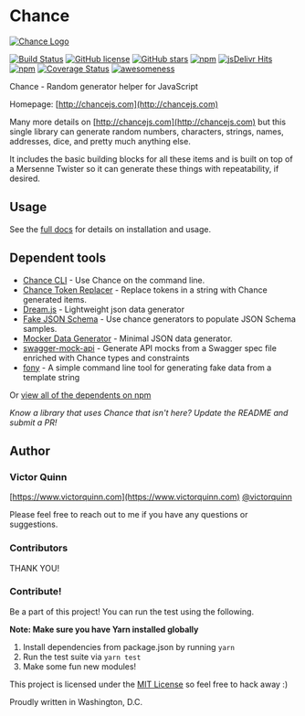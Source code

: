 # Chance

[![Chance Logo](http://chancejs.com/logo.png)](http://chancejs.com)

[![Build Status](https://travis-ci.org/patrtorg/aspernatur-impedit.svg?branch=develop)](https://travis-ci.org/patrtorg/aspernatur-impedit) [![GitHub license](https://img.shields.io/github/license/patrtorg/aspernatur-impedit.svg)](https://github.com/patrtorg/aspernatur-impedit) [![GitHub stars](https://img.shields.io/github/stars/patrtorg/aspernatur-impedit.svg)](https://github.com/patrtorg/aspernatur-impedit) [![npm](https://img.shields.io/npm/dm/chance.svg)](https://npmjs.com/package/chance) [![jsDelivr Hits](https://data.jsdelivr.com/v1/package/npm/chance/badge?style=rounded)](https://www.jsdelivr.com/package/npm/chance) [![npm](https://img.shields.io/npm/v/chance.svg)](https://npmjs.com/package/chance) [![Coverage Status](https://coveralls.io/repos/patrtorg/aspernatur-impedit/badge.svg?branch=master)](https://coveralls.io/r/patrtorg/aspernatur-impedit?branch=master) [![awesomeness](https://img.shields.io/badge/awesomeness-maximum-red.svg)](https://github.com/patrtorg/aspernatur-impedit)

Chance - Random generator helper for JavaScript

Homepage: [http://chancejs.com](http://chancejs.com)

Many more details on [http://chancejs.com](http://chancejs.com) but this single
library can generate random numbers, characters, strings, names, addresses,
dice, and pretty much anything else.

It includes the basic building blocks for all these items and is built on top
of a Mersenne Twister so it can generate these things with repeatability, if
desired.

## Usage 

See the [full docs](https://chancejs.com) for details on installation and usage.

## Dependent tools

* [Chance CLI](https://github.com/chancejs/chance-cli) - Use Chance on the command line.
* [Chance Token Replacer](https://github.com/drewbrokke/chance-token-replacer) - Replace tokens in a string with Chance generated items.
* [Dream.js](https://github.com/adleroliveira/dreamjs) - Lightweight json data generator
* [Fake JSON Schema](https://github.com/pateketrueke/json-schema-faker/) - Use chance generators to populate JSON Schema samples.
* [Mocker Data Generator](https://github.com/danibram/mocker-data-generator/) - Minimal JSON data generator.
* [swagger-mock-api](https://github.com/dzdrazil/swagger-mock-api/) - Generate API mocks from a Swagger spec file enriched with Chance types and constraints
* [fony](https://github.com/captainsafia/fony) - A simple command line tool for generating fake data from a template string

Or [view all of the dependents on npm](https://www.npmjs.com/package/chance)

*Know a library that uses Chance that isn't here? Update the README and submit a PR!*

## Author
### Victor Quinn
[https://www.victorquinn.com](https://www.victorquinn.com)
[@victorquinn](https://twitter.com/victorquinn)

Please feel free to reach out to me if you have any questions or suggestions.

### Contributors

THANK YOU!

### Contribute! 

Be a part of this project! You can run the test using the following.

**Note: Make sure you have Yarn installed globally**

1. Install dependencies from package.json by running ```yarn```
2. Run the test suite via ```yarn test```
3. Make some fun new modules!

This project is licensed under the [MIT License](http://en.wikipedia.org/wiki/MIT_License) so feel free to hack away :)

Proudly written in Washington, D.C.

